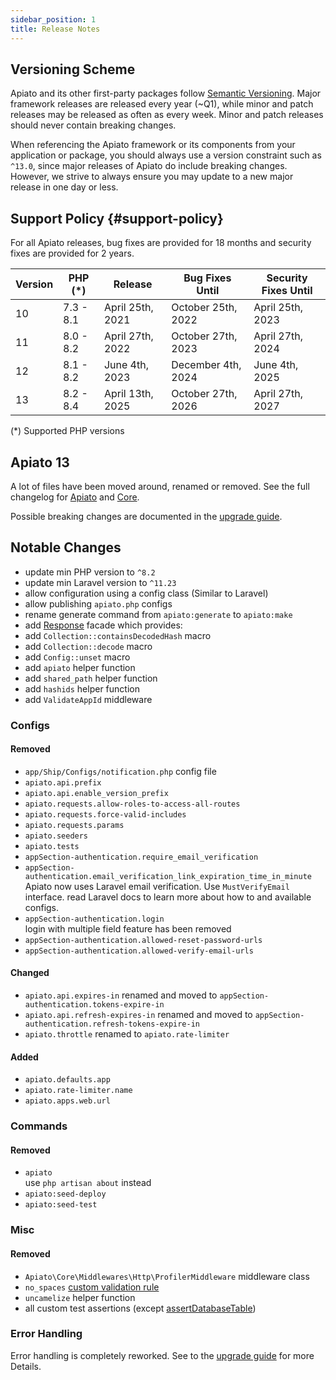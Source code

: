 ```yaml
---
sidebar_position: 1
title: Release Notes
---
```


## Versioning Scheme

Apiato and its other first-party packages follow [Semantic Versioning](https://semver.org/).
Major framework releases are released every year (~Q1),
while minor and patch releases may be released as often as every week.
Minor and patch releases should never contain breaking changes.

When referencing the Apiato framework or its components from your application or package,
you should always use a version constraint such as `^13.0`,
since major releases of Apiato do include breaking changes.
However, we strive to always ensure you may update to a new major release in one day or less.

## Support Policy {#support-policy}

For all Apiato releases, bug fixes are provided for 18 months and security fixes are provided for 2 years.

| Version | PHP (*)   | Release          | Bug Fixes Until    | Security Fixes Until |
|---------|-----------|------------------|--------------------|----------------------|
| 10      | 7.3 - 8.1 | April 25th, 2021 | October 25th, 2022 | April 25th, 2023     |
| 11      | 8.0 - 8.2 | April 27th, 2022 | October 27th, 2023 | April 27th, 2024     |
| 12      | 8.1 - 8.2 | June 4th, 2023   | December 4th, 2024 | June 4th, 2025       |
| 13      | 8.2 - 8.4 | April 13th, 2025 | October 27th, 2026 | April 27th, 2027     |

(*) Supported PHP versions

## Apiato 13

A lot of files have been moved around, renamed or removed.
See the full changelog for [Apiato](https://github.com/apiato/core/compare/v12.0.0...v13.0.0) and [Core](https://github.com/apiato/core/compare/v8.0.0...v13.0.0).

Possible breaking changes are documented in the [upgrade guide](https://apiato.io/docs/prologue/upgrade-guide).

## Notable Changes
* update min PHP version to `^8.2`
* update min Laravel version to `^11.23`
* allow configuration using a config class (Similar to Laravel)
* allow publishing `apiato.php` configs
* rename generate command from `apiato:generate` to `apiato:make`
* add [Response](../digging-deeper/response.mdx) facade which provides:
* add `Collection::containsDecodedHash` macro
* add `Collection::decode` macro
* add `Config::unset` macro
* add `apiato` helper function
* add `shared_path` helper function
* add `hashids` helper function
* add `ValidateAppId` middleware

### Configs

#### Removed
* `app/Ship/Configs/notification.php` config file
* `apiato.api.prefix`  
* `apiato.api.enable_version_prefix`  
* `apiato.requests.allow-roles-to-access-all-routes`
* `apiato.requests.force-valid-includes`
* `apiato.requests.params`
* `apiato.seeders`
* `apiato.tests`
* `appSection-authentication.require_email_verification`
* `appSection-authentication.email_verification_link_expiration_time_in_minute`  
  Apiato now uses Laravel email verification. Use `MustVerifyEmail` interface. read Laravel docs to learn more about how to and available configs.
* `appSection-authentication.login`  
  login with multiple field feature has been removed
* `appSection-authentication.allowed-reset-password-urls`
* `appSection-authentication.allowed-verify-email-urls`

#### Changed
* `apiato.api.expires-in` renamed and moved to `appSection-authentication.tokens-expire-in`
* `apiato.api.refresh-expires-in` renamed and moved to `appSection-authentication.refresh-tokens-expire-in`
* `apiato.throttle` renamed to `apiato.rate-limiter`

#### Added
* `apiato.defaults.app`
* `apiato.rate-limiter.name`
* `apiato.apps.web.url`

### Commands

#### Removed
* `apiato`  
  use `php artisan about` instead
* `apiato:seed-deploy`
* `apiato:seed-test`

### Misc

#### Removed
* `Apiato\Core\Middlewares\Http\ProfilerMiddleware` middleware class
* `no_spaces` [custom validation rule](https://github.com/apiato/core/blob/8.x/src/Traits/ValidationTrait.php)
* `uncamelize` helper function
* all custom test assertions (except [assertDatabaseTable](https://github.com/apiato/core/blob/065c8e7600048c2d0c3168993d99535511eb418c/src/Traits/TestTraits/PhpUnit/TestAssertionHelperTrait.php#L77))

### Error Handling
Error handling is completely reworked. See to the [upgrade guide](https://apiato.io/docs/prologue/upgrade-guide) for more Details.
